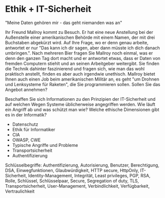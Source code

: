 # Ethik + IT-Sicherheit

"Meine Daten gehören mir - das geht niemanden was an"

Ihr Freund Mallroy kommt zu Besuch. Er hat eine neue Anstellung bei der Außenstelle einer amerikanischen Behörde mit einem Namen, der mit drei Buchstaben abgekürzt wird. Auf Ihre Frage, wo er denn genau arbeite, antwortet er nur "Das kann ich dir sagen, aber dann müsste ich dich danach umbringen.". Nach mehreren Bier fragen Sie Mallroy noch einmal, was er denn den ganzen Tag dort macht und er antwortet etwas, dass er Daten von fremden Computern stiehlt und an seinen Arbeitgeber weitergibt. Sie finden die Technik dahinter faszinierend und fragen sich, wie man das wohl praktisch anstellt, finden es aber auch irgendwie unethisch. Mallroy bietet Ihnen auch einen Job beim amerikanischen Militär an, es geht "um Drohnen und Lenksysteme für Raketen", die Sie programmieren sollen. Sollen Sie das Angebot annehmen?

Beschaffen Sie sich Informationen zu den Prinzipien der IT-Sicherheit und auf welchen Wegen Systeme üblicherweise angegriffen werden. Wie läuft ein Angriff ab und was schützt man wie? Welche ethische Dimensionen gibt es in der Informatik?

  - Datenschutz
  - Ethik für Informatiker
  - CIA
  - OWASP, CWE
  - Typische Angriffe und Probleme
  - Transportsicherheit
  - Authentifizierung

Schlüsselbegriffe: Authentifizierung, Autorisierung, Benutzer, Berechtigung, DSA, Einwegfunktionen, Glaubwürdigkeit, HTTP secure, HttpOnly, IT-Sicherheit, Identity-Management, Integrität, Least privileges, PGP, RSA, Rolle, Schlüssel, Schlüsselpaar, Secure, Segregation of duty, TLS, Transportsicherheit, User-Management, Verbindlichkeit, Verfügbarkeit, Vertraulichkeit
